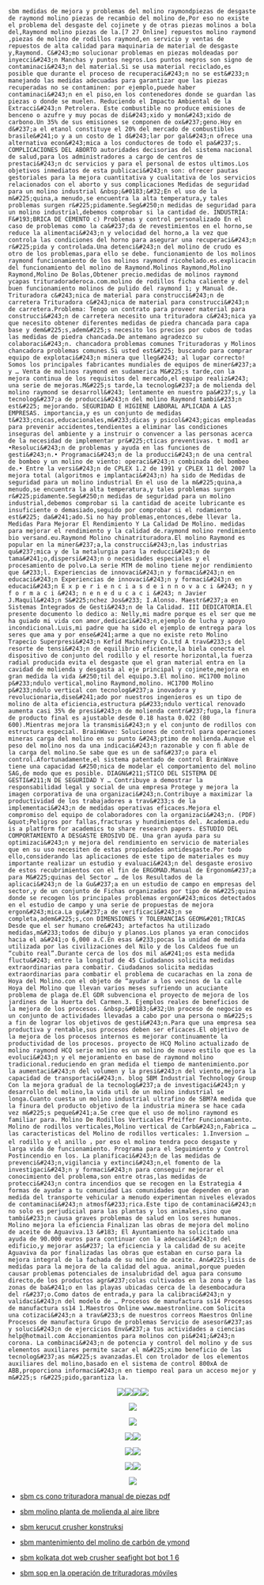 
```
sbm medidas de mejora y problemas del molino raymondpiezas de desgaste de raymond molino piezas de recambio del molino de,Por eso no existe el problema del desgaste del cojinete y de otras piezas molinos a bola del,Raymond molino piezas de la.[7 27 Online] repuestos molino raymond ,piezas de molino de rodillos raymond,en servicio y ventas de repuestos de alta calidad para maquinaria de material de desgaste y,Raymond. C&#243;mo solucionar problemas en piezas moldeadas por inyecci&#243;n Manchas y puntos negros.Los puntos negros son signo de contaminaci&#243;n del material.Si se usa material reciclado,es posible que durante el proceso de recuperaci&#243;n no se est&#233;n manejando las medidas adecuadas para garantizar que las piezas recuperadas no se contaminen: por ejemplo,puede haber contaminaci&#243;n en el piso,en los contenedores donde se guardan las piezas o donde se muelen. Reduciendo el Impacto Ambiental de la Extracci&#243;n Petrolera. Este combustible no produce emisiones de benceno o azufre y muy pocas de di&#243;xido y mon&#243;xido de carbono.Un 35% de sus emisiones se componen de ox&#237;geno.Hoy en d&#237;a el etanol constituye el 20% del mercado de combustibles brasile&#241;o y a un costo de 1 d&#243;lar por gal&#243;n ofrece una alternativa econ&#243;mica a los conductores de todo el pa&#237;s. COMPLICACIONES DEL ABORTO autoridades decisorias del sistema nacional de salud,para los administradores a cargo de centros de prestaci&#243;n dc servicios y para el personal de estos ultimos.Los objetivos inmediatos de esta publicaci&#243;n son: ofrecer pautas gestoriales para la mejora cuantitativa y cualitativa de los servicios relacionados con el aborto y sus complicaciones Medidas de seguridad para un molino industrial &nbsp;&#0183;&#32;En el uso de la m&#225;quina,a menudo,se encuentra la alta temperatura,y tales problemas surgen r&#225;pidamente.Seg&#250;n medidas de seguridad para un molino industrial,debemos comprobar si la cantidad de. INDUSTRIA: F&#193;BRICA DE CEMENTO c) Problemas y control personalizado En el caso de problemas como la ca&#237;da de revestimientos en el horno,se reduce la alimentaci&#243;n y velocidad del horno,a la vez que controla las condiciones del horno para asegurar una recuperaci&#243;n r&#225;pida y controlada.Una detenci&#243;n del molino de crudo es otro de los problemas,para ello se debe. funcionamiento de los molinos raymond funcionamiento de los molinos raymond ricohelado.es.explicacin del funcionamiento del molino de Raymond.Molinos Raymond,Molino Raymond,Molino De Bolas,Obtener precio.medidas de molinos raymond ycapas trituradoraderoca.com.molino de rodillos ficha caliente y del buen funcionamiento molinos de pulido del raymond 1; y Manual de. Trituradora c&#243;nica de material para construcci&#243;n de carretera Trituradora c&#243;nica de material para construcci&#243;n de carretera.Problema: Tengo un contrato para proveer material para construcci&#243;n de carretera necesito una trituradora c&#243;nica ya que necesito obtener diferentes medidas de piedra chancada para capa base y dem&#225;s,adem&#225;s necesito los precios por cubos de todas las medidas de piedra chancada.De antemano agradezco su colaboraci&#243;n. chancadora problemas comunes Trituradoras y Molinos chancadora problemas comunes.Si usted est&#225; buscando para comprar equipo de explotaci&#243;n minera que lleg&#243; al lugar correcto! Somos los principales fabricantes mundiales de equipos de miner&#237;a y … Venta de molinos raymond en sudamerica M&#225;s tarde,con la mejora continua de los requisitos del mercado,el equipo realiz&#243; una serie de mejoras.M&#225;s tarde,la tecnolog&#237;a de molienda del molino raymond se desarroll&#243; lentamente en nuestro pa&#237;s,y la tecnolog&#237;a de producci&#243;n del molino Raymond tambi&#233;n est&#225; mejorando. SEGURIDAD E HIGIENE LABORAL APLICADA A LAS EMPRESAS. importancia,y es un conjunto de medidas t&#233;cnicas,educacionales,m&#233;dicas y psicol&#243;gicas empleadas para prevenir accidentes,tendientes a eliminar las condiciones inseguras del ambiente y a instruir o convencer a las personas acerca de la necesidad de implementar pr&#225;cticas preventivas. t mod1 ar •Resoluci&#243;n de problemas y ayuda en las funciones de gesti&#243;n.• Programaci&#243;n de la producci&#243;n de una central de bombeo y un molino de viento: operaci&#243;n combinada del bombeo de.• Entre la versi&#243;n de CPLEX 1.2 de 1991 y CPLEX 11 del 2007 la mejora total (algoritmos e implantaci&#243;n) ha sido de Medidas de seguridad para un molino industrial En el uso de la m&#225;quina,a menudo,se encuentra la alta temperatura,y tales problemas surgen r&#225;pidamente.Seg&#250;n medidas de seguridad para un molino industrial,debemos comprobar si la cantidad de aceite lubricante es insuficiente o demasiado,seguido por comprobar si el rodamiento est&#225; da&#241;ado.Si no hay problemas,entonces,debe llevar la. Medidas Para Mejorar El Rendimiento Y La Calidad De Molino. medidas para mejorar el rendimiento y la calidad de.raymond molino rendimiento bio versand.eu.Raymond Molino chinatrituradora.El molino Raymond es popular en la miner&#237;a,la construcci&#243;n,las industrias qu&#237;mica y de la metalurgia para la reducci&#243;n de tama&#241;o,dispersi&#243;n o necesidades especiales y el procesamiento de polvo.La serie MTM de molino tiene mejor rendimiento que &#233;l. Experiencias de innovaci&#243;n y formaci&#243;n en educaci&#243;n Experiencias de innovaci&#243;n y formaci&#243;n en educaci&#243;n E x p e r i e n c i a s d e i n n o v a c i &#243; n y f o r m a c i &#243; n e n e d u c a c i &#243; n Javier J.Maquil&#243;n S&#225;nchez Jos&#233; I.Alonso. Maestr&#237;a en Sistemas Integrados de Gesti&#243;n de la Calidad. III DEDICATORIA.El presente documento lo dedico a: Nelly,mi madre porque es el ser que me ha guiado mi vida con amor,dedicaci&#243;n,ejemplo de lucha y apoyo incondicional.Luis,mi padre que ha sido el ejemplo de entrega para los seres que ama y por ense&#241;arme a que no existe reto Molino Trapecio Superpresi&#243;n Kefid Machinery Co.Ltd A trav&#233;s del resorte de tensi&#243;n de equilibrio eficiente,la biela conecta el dispositivo de conjunto del rodillo y el resorte horizontal,la fuerza radial producida evita el desgaste que el gran material entra en la cavidad de molienda y desgasta al eje principal y cojinete,mejora en gran medida la vida &#250;til del equipo.3.El molino. HC1700 molino p&#233;ndulo vertical,molino Raymond,molino. HC1700 Molino p&#233;ndulo vertical con tecnolog&#237;a inovadora y revolucionaria,dise&#241;ado por nuestros ingenieros es un tipo de molino de alta eficiencia,estructura p&#233;ndulo vertical renovado aumenta casi 35% de presi&#243;n de molienda centr&#237;fuga,la finura de producto final es ajustable desde 0.18 hasta 0.022 (80 600).Mientras mejora la transmisi&#243;n y el conjunto de rodillos con estructura especial. BrainWave: Soluciones de control para operaciones mineras carga del molino en su punto &#243;ptimo de molienda.Aunque el peso del molino nos da una indicaci&#243;n razonable y con ﬁ able de la carga del molino.Se sabe que es un de saf&#237;o para el control.Afortunadamente,el sistema patentado de control BrainWave tiene una capacidad &#250;nica de modelar el comportamiento del molino SAG,de modo que es posible. DIAGN&#211;STICO DEL SISTEMA DE GESTI&#211;N DE SEGURIDAD Y … Contribuye a demostrar la responsabilidad legal y social de una empresa Protege y mejora la imagen corporativa de una organizaci&#243;n.Contribuye a maximizar la productividad de los trabajadores a trav&#233;s de la implementaci&#243;n de medidas operativas eficaces.Mejora el compromiso del equipo de colaboradores con la organizaci&#243;n. (PDF) &quot;Peligros por fallas,fracturas y hundimientos del. Academia.edu is a platform for academics to share research papers. ESTUDIO DEL COMPORTAMIENTO A DESGASTE EROSIVO DE. Una gran ayuda para su optimizaci&#243;n y mejora del rendimiento en servicio de materiales que en su uso necesiten de estas propiedades antidesgaste.Por todo ello,considerando las aplicaciones de este tipo de materiales es muy importante realizar un estudio y evaluaci&#243;n del desgaste erosivo de estos recubrimientos con el fin de ERGOMAD.Manual de Ergonom&#237;a para M&#225;quinas del Sector … de los Resultados de la aplicaci&#243;n de la Gu&#237;a en un estudio de campo en empresas del sector,y de un conjunto de Fichas organizadas por tipo de m&#225;quina donde se recogen los principales problemas ergon&#243;micos detectados en el estudio de campo y una serie de propuestas de mejora ergon&#243;mica.La gu&#237;a de verificaci&#243;n se completa,adem&#225;s,con DIMENSIONES Y TOLERANCIAS GEOM&#201;TRICAS Desde que el ser humano cre&#243; artefactos ha utilizado medidas,m&#233;todos de dibujo y planos.Los planos ya eran conocidos hacia el a&#241;o 6,000 a.C.En esas &#233;pocas la unidad de medida utilizada por las civilizaciones del Nilo y de los Caldeos fue un “cubito real”.Durante cerca de los dos mil a&#241;os esta medida fluctu&#243; entre la longitud de 45 Ciudadanos solicita medidas extraordinarias para combatir. Ciudadanos solicita medidas extraordinarias para combatir el problema de cucarachas en la zona de Hoya del Molino.con el objeto de “ayudar a los vecinos de la calle Hoya del Molino que llevan varios meses sufriendo un acuciante problema de plaga de.El GDR subvenciona el proyecto de mejora de los jardines de la Huerta del Carmen.3. Ejemplos reales de beneficios de la mejora de los procesos. &nbsp;&#0183;&#32;Un proceso de negocio es un conjunto de actividades llevadas a cabo por una persona o m&#225;s a fin de lograr los objetivos de gesti&#243;n.Para que una empresa sea productiva y rentable,sus procesos deben ser eficaces.El objetivo de la mejora de los procesos internos es mejorar continuamente la productividad de los procesos. proyecto de HCQ Molino actualizado de molino raymond HCQ serie molino es un molino de nuevo estilo que es la evoluci&#243;n y el mejoramiento en base de raymond molino tradicional.reduciendo en gran medida el tiempo de mantenimiento.por la aumentaci&#243;n del volumen y la presi&#243;n del viento,mejora la capacidad de transportaci&#243;n. blog SBM Industrial Technology Group Con la mejora gradual de la tecnolog&#237;a de investigaci&#243;n y desarrollo del molino,la vida util de un molino industrial se longa.Cuanto cuesta un molino industrial ultrafino de SBM?A medida que la finura del producto objetivo de la industria minera se hace cada vez m&#225;s peque&#241;a.Se cree que el uso de molino raymond es familiar para. Molino De Rodillos Verticales Pfeiffer Funcionamiento. Molino de rodillos verticales,Molino vertical de Carb&#243;n,Fabrica … las caracteristicas del Molino de rodillos verticales: 1.Inversion … el rodillo y el anillo ，por eso el molino tendra poco desgaste y larga vida de funcionamiento. Programa para el Seguimiento y Control Postincendio en los. La planificaci&#243;n de las medidas de prevenci&#243;n,vigilancia y extinci&#243;n,el fomento de la investigaci&#243;n y formaci&#243;n para conseguir mejorar el conocimiento del problema,son entre otras,las medidas de protecci&#243;n contra incendios que se recogen en la Estrategia 4 formas de ayudar a tu comunidad Las comunidades que dependen en gran medida del transporte vehicular a menudo experimentan niveles elevados de contaminaci&#243;n atmosf&#233;rica.Este tipo de contaminaci&#243;n no solo es perjudicial para las plantas y los animales,sino que tambi&#233;n causa graves problemas de salud en los seres humanos. Molino mejora la eficiencia Finalizan las obras de mejora del molino de aceite de Aguaviva.13 &#183; El Ayuntamiento ha solicitado una ayuda de 90.000 euros para continuar con la adecuaci&#243;n del edificio,y mejorar as&#237; la eficiencia y la calidad de su aceite Aguaviva da por finalizadas las obras que estaban en curso para la mejora integral de la fachada de su molino de aceite. An&#225;lisis de medidas para la mejora de la calidad del agua. animal,porque pueden causar problemas potenciales de insalubridad del agua para consumo directo,de los productos agr&#237;colas cultivados en la zona y de las zonas de ba&#241;o en las playas ubicadas cerca de la desembocadura del r&#237;o.Como datos de entrada,y para la calibraci&#243;n y validaci&#243;n del modelo de … Procesos de manufactura ss14 Procesos de manufactura ss14 1.Maestros Online www.maestronline.com Solicita una cotizaci&#243;n a trav&#233;s de nuestros correos Maestros Online Procesos de manufactura Grupo de problemas Servicio de asesor&#237;as y soluci&#243;n de ejercicios Env&#237;a tus actividades a ciencias help@hotmail.com Accionamientos para molinos con pi&#241;&#243;n corona. La combinaci&#243;n de potencia y control del molino y de sus elementos auxiliares permite sacar el m&#225;ximo beneficio de las tecnolog&#237;as m&#225;s avanzadas.El con trolador de los elementos auxiliares del molino,basado en el sistema de control 800xA de ABB,proporciona informaci&#243;n en tiempo real para un acceso mejor y m&#225;s r&#225;pido,garantiza la. 
```

<div align="center">

<a href="https://es-mill.shibang-china.com/github&k=sbm+medidas+de+mejora+y+problemas+del+molino+raymond"><img src="https://static.shibang-china.com/es/mill/index.jpg"></a><a href="https://es-mill.shibang-china.com/materials.htmlgithub&k=sbm+medidas+de+mejora+y+problemas+del+molino+raymond"><img src="https://static.shibang-china.com/es/mill/materials.jpg"></a><a href="https://es-mill.shibang-china.com/about.htmlgithub&k=sbm+medidas+de+mejora+y+problemas+del+molino+raymond"><img src="https://static.shibang-china.com/es/mill/about.jpg"></a><a href="https://es-mill.shibang-china.com/contact.htmlgithub&k=sbm+medidas+de+mejora+y+problemas+del+molino+raymond"><img src="https://static.shibang-china.com/es/mill/contact.jpg"></a>

<a href="https://es-mill.shibang-china.com/github&k=sbm+medidas+de+mejora+y+problemas+del+molino+raymond"><img src="https://static.shibang-china.com/es/mill/banner.jpg"></a>

<a href="https://swt.shibang-china.com/github&k=sbm+medidas+de+mejora+y+problemas+del+molino+raymond"><img src="https://static.shibang-china.com/es/mill/chat.jpg"></a>

<a href="https://es-mill.shibang-china.com/products/vertical-roller-mill.htmlgithub&k=sbm+medidas+de+mejora+y+problemas+del+molino+raymond"><img src="https://static.shibang-china.com/es/mill/vertical.jpg"></a><a href="https://es-mill.shibang-china.com/products/raymond-mill.htmlgithub&k=sbm+medidas+de+mejora+y+problemas+del+molino+raymond"><img src="https://static.shibang-china.com/es/mill/raymond.jpg"></a>

<a href="https://es-mill.shibang-china.com/products/ultrafine-grinding-mill.htmlgithub&k=sbm+medidas+de+mejora+y+problemas+del+molino+raymond"><img src="https://static.shibang-china.com/es/mill/ultrafine.jpg"></a><a href="https://es-mill.shibang-china.com/products/trapezium-grinding-mill.htmlgithub&k=sbm+medidas+de+mejora+y+problemas+del+molino+raymond"><img src="https://static.shibang-china.com/es/mill/trapezium.jpg"></a>

<a href="https://es-mill.shibang-china.com/products/ball-mill.htmlgithub&k=sbm+medidas+de+mejora+y+problemas+del+molino+raymond"><img src="https://static.shibang-china.com/es/mill/ball.jpg"></a><a href="https://es-mill.shibang-china.com/products/hammer-mill.htmlgithub&k=sbm+medidas+de+mejora+y+problemas+del+molino+raymond"><img src="https://static.shibang-china.com/es/mill/hammer.jpg"></a>

<a href="https://swt.shibang-china.com/github&k=sbm+medidas+de+mejora+y+problemas+del+molino+raymond"><img src="https://static.shibang-china.com/es/mill/case.jpg"></a>

</div>


* [sbm cs cono trituradora manual de piezas pdf](sbm%20cs%20cono%20trituradora%20manual%20de%20piezas%20pdf.md)

* [sbm molino planta de molienda al aire libre](sbm%20molino%20planta%20de%20molienda%20al%20aire%20libre.md)

* [sbm kerucut crusher konstruksi](sbm%20kerucut%20crusher%20konstruksi.md)

* [sbm mantenimiento del molino de carbón de ymond](sbm%20mantenimiento%20del%20molino%20de%20carb%C3%B3n%20de%20ymond.md)

* [sbm kolkata dot web crusher seafight bot bot 1 6](sbm%20kolkata%20dot%20web%20crusher%20seafight%20bot%20bot%201%206.md)

* [sbm sop en la operación de trituradoras móviles](sbm%20sop%20en%20la%20operaci%C3%B3n%20de%20trituradoras%20m%C3%B3viles.md)